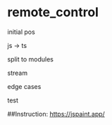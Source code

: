 # remote_control
initial pos

js -> ts

split to modules

stream

edge cases

test

##Instruction:
https://jspaint.app/